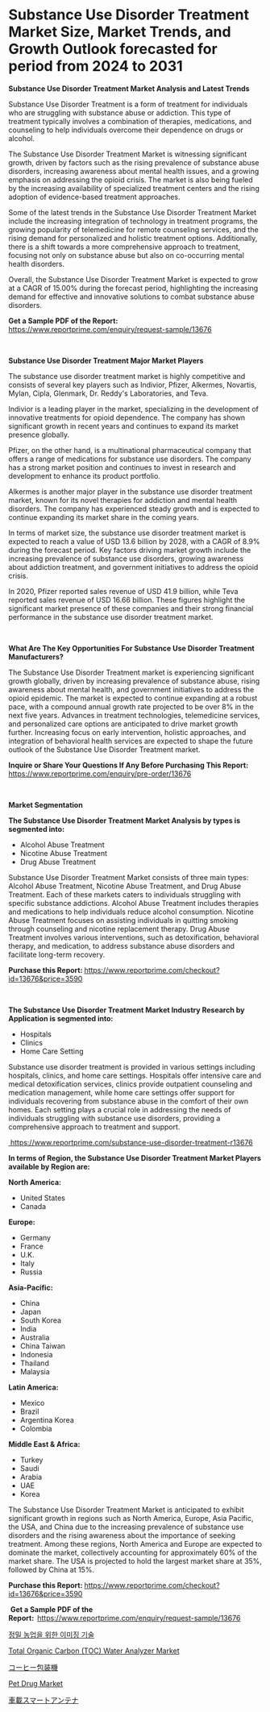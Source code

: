 <p><h1>Substance Use Disorder Treatment Market Size, Market Trends, and Growth Outlook forecasted for period from 2024 to 2031</h1></p><p><strong>Substance Use Disorder Treatment Market Analysis and Latest Trends</strong></p>
<p><p>Substance Use Disorder Treatment is a form of treatment for individuals who are struggling with substance abuse or addiction. This type of treatment typically involves a combination of therapies, medications, and counseling to help individuals overcome their dependence on drugs or alcohol.</p><p>The Substance Use Disorder Treatment Market is witnessing significant growth, driven by factors such as the rising prevalence of substance abuse disorders, increasing awareness about mental health issues, and a growing emphasis on addressing the opioid crisis. The market is also being fueled by the increasing availability of specialized treatment centers and the rising adoption of evidence-based treatment approaches.</p><p>Some of the latest trends in the Substance Use Disorder Treatment Market include the increasing integration of technology in treatment programs, the growing popularity of telemedicine for remote counseling services, and the rising demand for personalized and holistic treatment options. Additionally, there is a shift towards a more comprehensive approach to treatment, focusing not only on substance abuse but also on co-occurring mental health disorders.</p><p>Overall, the Substance Use Disorder Treatment Market is expected to grow at a CAGR of 15.00% during the forecast period, highlighting the increasing demand for effective and innovative solutions to combat substance abuse disorders.</p></p>
<p><strong>Get a Sample PDF of the Report:&nbsp;</strong> <a href="https://www.reportprime.com/enquiry/request-sample/13676">https://www.reportprime.com/enquiry/request-sample/13676</a></p>
<p>&nbsp;</p>
<p><strong>Substance Use Disorder Treatment Major Market Players</strong></p>
<p><p>The substance use disorder treatment market is highly competitive and consists of several key players such as Indivior, Pfizer, Alkermes, Novartis, Mylan, Cipla, Glenmark, Dr. Reddy's Laboratories, and Teva. </p><p>Indivior is a leading player in the market, specializing in the development of innovative treatments for opioid dependence. The company has shown significant growth in recent years and continues to expand its market presence globally. </p><p>Pfizer, on the other hand, is a multinational pharmaceutical company that offers a range of medications for substance use disorders. The company has a strong market position and continues to invest in research and development to enhance its product portfolio. </p><p>Alkermes is another major player in the substance use disorder treatment market, known for its novel therapies for addiction and mental health disorders. The company has experienced steady growth and is expected to continue expanding its market share in the coming years.</p><p>In terms of market size, the substance use disorder treatment market is expected to reach a value of USD 13.6 billion by 2028, with a CAGR of 8.9% during the forecast period. Key factors driving market growth include the increasing prevalence of substance use disorders, growing awareness about addiction treatment, and government initiatives to address the opioid crisis.</p><p>In 2020, Pfizer reported sales revenue of USD 41.9 billion, while Teva reported sales revenue of USD 16.66 billion. These figures highlight the significant market presence of these companies and their strong financial performance in the substance use disorder treatment market.</p></p>
<p>&nbsp;</p>
<p><strong>What Are The Key Opportunities For Substance Use Disorder Treatment Manufacturers?</strong></p>
<p><p>The Substance Use Disorder Treatment market is experiencing significant growth globally, driven by increasing prevalence of substance abuse, rising awareness about mental health, and government initiatives to address the opioid epidemic. The market is expected to continue expanding at a robust pace, with a compound annual growth rate projected to be over 8% in the next five years. Advances in treatment technologies, telemedicine services, and personalized care options are anticipated to drive market growth further. Increasing focus on early intervention, holistic approaches, and integration of behavioral health services are expected to shape the future outlook of the Substance Use Disorder Treatment market.</p></p>
<p><strong>Inquire or Share Your Questions If Any Before Purchasing This Report:</strong> <a href="https://www.reportprime.com/enquiry/pre-order/13676">https://www.reportprime.com/enquiry/pre-order/13676</a></p>
<p>&nbsp;</p>
<p><strong>Market Segmentation</strong></p>
<p><strong>The Substance Use Disorder Treatment Market Analysis by types is segmented into:</strong></p>
<p><ul><li>Alcohol Abuse Treatment</li><li>Nicotine Abuse Treatment</li><li>Drug Abuse Treatment</li></ul></p>
<p><p>Substance Use Disorder Treatment Market consists of three main types: Alcohol Abuse Treatment, Nicotine Abuse Treatment, and Drug Abuse Treatment. Each of these markets caters to individuals struggling with specific substance addictions. Alcohol Abuse Treatment includes therapies and medications to help individuals reduce alcohol consumption. Nicotine Abuse Treatment focuses on assisting individuals in quitting smoking through counseling and nicotine replacement therapy. Drug Abuse Treatment involves various interventions, such as detoxification, behavioral therapy, and medication, to address substance abuse disorders and facilitate long-term recovery.</p></p>
<p><strong>Purchase this Report:&nbsp;</strong><a href="https://www.reportprime.com/checkout?id=13676&price=3590">https://www.reportprime.com/checkout?id=13676&price=3590</a></p>
<p>&nbsp;</p>
<p><strong>The Substance Use Disorder Treatment Market Industry Research by Application is segmented into:</strong></p>
<p><ul><li>Hospitals</li><li>Clinics</li><li>Home Care Setting</li></ul></p>
<p><p>Substance use disorder treatment is provided in various settings including hospitals, clinics, and home care settings. Hospitals offer intensive care and medical detoxification services, clinics provide outpatient counseling and medication management, while home care settings offer support for individuals recovering from substance abuse in the comfort of their own homes. Each setting plays a crucial role in addressing the needs of individuals struggling with substance use disorders, providing a comprehensive approach to treatment and support.</p></p>
<p><a href="https://www.reportprime.com/substance-use-disorder-treatment-r13676">&nbsp;https://www.reportprime.com/substance-use-disorder-treatment-r13676</a></p>
<p><strong>In terms of Region, the Substance Use Disorder Treatment Market Players available by Region are:</strong></p>
<p>
    <p> <strong> North America: </strong>
        <ul>
            <li>United States</li>
            <li>Canada</li>
        </ul>
        </p> 
    <p> <strong> Europe: </strong>
        <ul>
            <li>Germany</li>
            <li>France</li>
            <li>U.K.</li>
            <li>Italy</li>
            <li>Russia</li>
        </ul>
        </p> 
    <p> <strong> Asia-Pacific: </strong>
        <ul>
            <li>China</li>
            <li>Japan</li>
            <li>South Korea</li>
            <li>India</li>
            <li>Australia</li>
            <li>China Taiwan</li>
            <li>Indonesia</li>
            <li>Thailand</li>
            <li>Malaysia</li>
        </ul>
        </p> 
    <p> <strong> Latin America: </strong>
        <ul>
            <li>Mexico</li>
            <li>Brazil</li>
            <li>Argentina Korea</li>
            <li>Colombia</li>
        </ul>
        </p> 
    <p> <strong> Middle East & Africa: </strong>
        <ul>
            <li>Turkey</li>
            <li>Saudi</li>
            <li>Arabia</li>
            <li>UAE</li>
            <li>Korea</li>
        </ul>
    </p>
    </p>
<p><p>The Substance Use Disorder Treatment Market is anticipated to exhibit significant growth in regions such as North America, Europe, Asia Pacific, the USA, and China due to the increasing prevalence of substance use disorders and the rising awareness about the importance of seeking treatment. Among these regions, North America and Europe are expected to dominate the market, collectively accounting for approximately 60% of the market share. The USA is projected to hold the largest market share at 35%, followed by China at 15%.</p></p>
<p><strong>Purchase this Report: </strong><a href="https://www.reportprime.com/checkout?id=13676&price=3590">https://www.reportprime.com/checkout?id=13676&price=3590</a></p>
<p>&nbsp;<strong>Get a Sample PDF of the Report:&nbsp;&nbsp;</strong><a href="https://www.reportprime.com/enquiry/request-sample/13676">https://www.reportprime.com/enquiry/request-sample/13676</a></p>
<p><strong></strong></p>
<p><p><a href="https://medium.com/@salennagilmor1/%EC%A0%95%EB%B0%80-%EB%86%8D%EC%97%85-%EC%8B%9C%EC%9E%A5-%EC%A1%B0%EC%82%AC-%EB%B0%8F-%EC%82%B0%EC%97%85-%EC%A7%84%ED%99%94%EC%97%90-%EB%8C%80%ED%95%9C-%EC%98%81%EC%83%81-%EA%B8%B0%EC%88%A0-%EB%B0%8F-%EC%98%88%EC%B8%A1-2031%EB%85%84%EA%B9%8C%EC%A7%80-12391c998ac9">정밀 농업을 위한 이미징 기술</a></p><p><a href="https://medium.com/@jayrussel94/global-total-organic-carbon-toc-water-analyzer-market-sector-types-applications-market-player-9c21bc9618e0">Total Organic Carbon (TOC) Water Analyzer Market</a></p><p><a href="https://medium.com/@trevawiszk20231/%E3%82%B3%E3%83%BC%E3%83%92%E3%83%BC%E3%81%AE%E5%8C%85%E8%A3%85%E6%A9%9F%E5%B8%82%E5%A0%B4%E8%A6%8F%E6%A8%A1-%E6%88%90%E9%95%B7%E3%83%88%E3%83%AC%E3%83%B3%E3%83%89-%E7%B5%B1%E8%A8%88-%E4%BA%88%E6%B8%AC-2024%E5%B9%B4-2031%E5%B9%B4-aa8ec00f2208">コーヒー包装機</a></p><p><a href="https://github.com/luckyshygirl/Market-Research-Report-List-5/blob/main/pet-drug-market.md">Pet Drug Market</a></p><p><a href="https://medium.com/@chupp859671973/%E8%87%AA%E5%8B%95%E8%BB%8A%E3%82%B9%E3%83%9E%E3%83%BC%E3%83%88%E3%82%A2%E3%83%B3%E3%83%86%E3%83%8A%E5%B8%82%E5%A0%B4%E5%B1%95%E6%9C%9B-%E5%AE%8C%E5%85%A8%E3%81%AA%E7%94%A3%E6%A5%AD%E5%88%86%E6%9E%90-2024%E5%B9%B4%E3%81%8B%E3%82%892031%E5%B9%B4-b8ed0fe69257">車載スマートアンテナ</a></p></p>